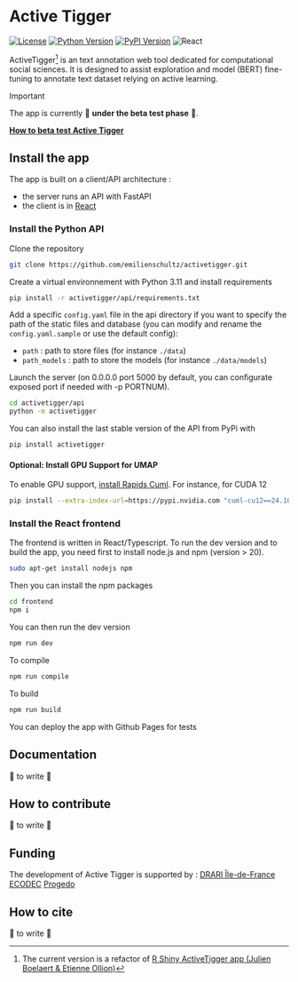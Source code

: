 # Active Tigger

[![License](https://img.shields.io/badge/license-MIT-blue.svg)](https://github.com/emilienschultz/pyactivetigger/blob/main/LICENSE)
[![Python Version](https://img.shields.io/badge/python-3.11-blue)](https://www.python.org/downloads/)
[![PyPI Version](https://img.shields.io/pypi/v/activetigger)](https://pypi.org/project/activetigger/)
![React](https://img.shields.io/badge/React-18.0.0-blue)

ActiveTigger[^1] is an text annotation web tool dedicated for computational social sciences. It is designed to assist exploration and model (BERT) fine-tuning to annotate text dataset relying on active learning.

> [!IMPORTANT] 
> The app is currently 🚧 **under the beta test phase** 🚧.
>
> [**How to beta test Active Tigger**](https://github.com/emilienschultz/activetigger/blob/main/doc/Betatest.md)


## Install the app

The app is built on a client/API architecture :

- the server runs an API with FastAPI
- the client is in [React](https://reactjs.org/)

### Install the Python API

Clone the repository

```bash
git clone https://github.com/emilienschultz/activetigger.git
```

Create a virtual environnement with Python 3.11 and install requirements

```bash
pip install -r activetigger/api/requirements.txt
```

Add a specific `config.yaml` file in the api directory if you want to specify the path of the static files and database (you can modify and rename the `config.yaml.sample` or use the default config):

- `path` : path to store files (for instance `./data`)
- `path_models` : path to store the models (for instance `./data/models`)

Launch the server (on 0.0.0.0 port 5000 by default, you can configurate exposed port if needed with -p PORTNUM).

```bash
cd activetigger/api
python -m activetigger
```

You can also install the last stable version of the API from PyPi with

```bash
pip install activetigger
```

#### Optional: Install GPU Support for UMAP

To enable GPU support, [install Rapids Cuml](https://docs.rapids.ai/install/#system-req). For instance, for CUDA 12

```bash
pip install --extra-index-url=https://pypi.nvidia.com "cuml-cu12==24.10.*"
```

### Install the React frontend

The frontend is written in React/Typescript. To run the dev version and to build the app, you need first to install node.js and npm (version > 20).

```bash
sudo apt-get install nodejs npm
```

Then you can install the npm packages

```bash
cd frontend
npm i
```

You can then run the dev version

```bash
npm run dev
```

To compile

```bash
npm run compile
```

To build

```bash
npm run build
```

You can deploy the app with Github Pages for tests

## Documentation

🚧 to write 🚧

## How to contribute

🚧 to write 🚧

## Funding

The development of Active Tigger is supported by : [DRARI Île-de-France](https://www.enseignementsup-recherche.gouv.fr/fr/drari-ile-de-france) [ECODEC](https://labex-ecodec.ensae.fr/) [Progedo](https://www.progedo.fr/)

## How to cite

🚧 to write 🚧


[^1]: The current version is a refactor of [R Shiny ActiveTigger app (Julien Boelaert & Etienne Ollion)](https://gitlab.univ-lille.fr/julien.boelaert/activetigger)
